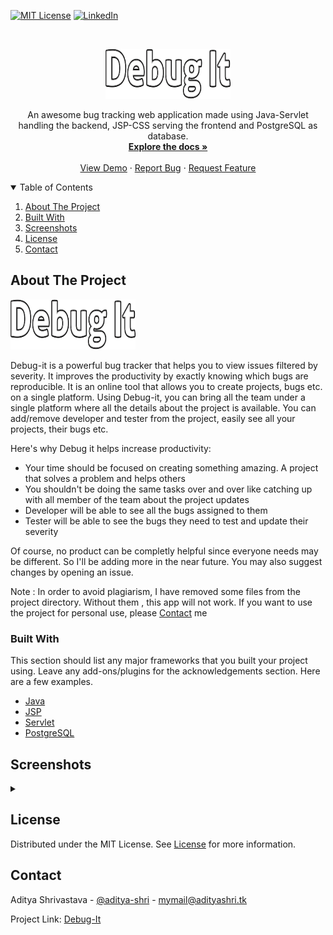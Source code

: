 <!--
*** Thanks for checking out the Best-README-Template. If you have a suggestion
*** that would make this better, please fork the repo and create a pull request
*** or simply open an issue with the tag "enhancement".
*** Thanks again! Now go create something AMAZING! :D
-->



<!-- PROJECT SHIELDS -->
<!--
*** I'm using markdown "reference style" links for readability.
*** Reference links are enclosed in brackets [ ] instead of parentheses ( ).
*** See the bottom of this document for the declaration of the reference variables
*** for contributors-url, forks-url, etc. This is an optional, concise syntax you may use.
*** https://www.markdownguide.org/basic-syntax/#reference-style-links
-->
[![MIT License][license-shield]][license-url]
[![LinkedIn][linkedin-shield]][linkedin-url]



<!-- PROJECT LOGO -->
<br />
<p align="center">
  <a href="https://github.com/aditya-shri/DebugIt">
    <img src="images/logo.png" alt="Logo" width="200" height="80">
  </a>

  <p align="center">
    An awesome bug tracking web application made using Java-Servlet handling the backend, JSP-CSS serving the frontend and PostgreSQL as database.
    <br />
    <a href="https://github.com/aditya-shri/DebugIt"><strong>Explore the docs »</strong></a>
    <br />
    <br />
    <a href="http://debugit.tk">View Demo</a>
    ·
    <a href="https://github.com/aditya-shri/DebugIt/issues">Report Bug</a>
    ·
    <a href="https://github.com/aditya-shri/DebugIt/issues">Request Feature</a>
  </p>
</p>



<!-- TABLE OF CONTENTS -->
<details open="open">
  <summary>Table of Contents</summary>
  <ol>
    <li><a href="#about-the-project">About The Project</a></li>
    <li><a href="#built-with">Built With</a></li>
    <li><a href="#screenshots">Screenshots</a></li>
    <li><a href="#license">License</a></li>
    <li><a href="#contact">Contact</a></li>
  </ol>
</details>



<!-- ABOUT THE PROJECT -->
## About The Project

<img src="images/logo.png" alt="Logo" width="200" height="80">

Debug-it is a powerful bug tracker that helps you to view issues filtered by severity. It improves the productivity by exactly knowing which bugs are reproducible. It is an online tool that allows you to create projects, bugs etc. on a single platform. Using Debug-it, you can bring all the team under a single platform where all the details about the project is available. You can add/remove developer and tester from the project, easily see all your projects, their bugs etc.

Here's why Debug it helps increase productivity:
* Your time should be focused on creating something amazing. A project that solves a problem and helps others
* You shouldn't be doing the same tasks over and over like catching up with all member of the team about the project updates
* Developer will be able to see all the bugs assigned to them
* Tester will be able to see the bugs they need to test and update their severity

Of course, no product can be completly helpful since everyone needs may be different. So I'll be adding more in the near future. You may also suggest changes by opening an issue. 

Note : In order to avoid plagiarism, I have removed some files from the project directory. Without them , this app will not work. If you want to use the project for personal use, please <a href="#contact">Contact</a> me

### Built With

This section should list any major frameworks that you built your project using. Leave any add-ons/plugins for the acknowledgements section. Here are a few examples.
* [Java](https://www.java.com/en/)
* [JSP](https://www.oracle.com/java/technologies/jspt.html)
* [Servlet](https://en.wikipedia.org/wiki/Jakarta_Servlet)
* [PostgreSQL](https://www.postgresql.org/)

<!-- USAGE EXAMPLES -->
## Screenshots
<details>
<summary></summary>
<br>Login Screen<br>
<p align="center"><img src="images/Login.png" alt="Login" width="60%" height="300px"></p>
<br<br>Home Screen<br>
<p align="center"><img src="images/Home.png" alt="Login" width="60%" height="300px"></p>
<br<br>Adding Bugs Screen<br>
<p align="center"><img src="images/Bugs - add.png" alt="Login" width="60%" height="300px"></p>
<br<br>Create Project Screen<br>
<p align="center"><img src="images/Project - Create.png" alt="Login" width="60%" height="300px"></p>
<br<br>View Users<br>
<p align="center"><img src="images/User - View.png" alt="Login" width="60%" height="300px"></p>
<br<br>Change Password<br>
<p align="center"><img src="images/Password Change.png" alt="Login" width="60%" height="300px"></p>
</details>


<!-- LICENSE -->
## License

Distributed under the MIT License. See [License][license-url] for more information.



<!-- CONTACT -->
## Contact

Aditya Shrivastava - [@aditya-shri](https://www.linkedin.com/in/aditya-shri/) - mymail@adityashri.tk

Project Link: [Debug-It](https://github.com/aditya-shri/DebugIt)


<!-- MARKDOWN LINKS & IMAGES -->
<!-- https://www.markdownguide.org/basic-syntax/#reference-style-links -->
[license-shield]: https://img.shields.io/github/license/othneildrew/Best-README-Template.svg?style=for-the-badge
[license-url]: https://github.com/aditya-shri/DebugIt/blob/main/LICENSE.txt
[linkedin-shield]: https://img.shields.io/badge/-LinkedIn-black.svg?style=for-the-badge&logo=linkedin&colorB=555
[linkedin-url]: https://linkedin.com/in/aditya-shri
